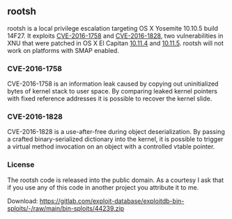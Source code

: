## rootsh

rootsh is a local privilege escalation targeting OS X Yosemite 10.10.5 build
14F27. It exploits [CVE-2016-1758] and [CVE-2016-1828], two vulnerabilities in
XNU that were patched in OS X El Capitan [10.11.4] and [10.11.5]. rootsh will
not work on platforms with SMAP enabled.

[CVE-2016-1758]: https://www.cve.mitre.org/cgi-bin/cvename.cgi?name=2016-1758
[CVE-2016-1828]: https://www.cve.mitre.org/cgi-bin/cvename.cgi?name=2016-1828
[10.11.4]: https://support.apple.com/en-us/HT206167
[10.11.5]: https://support.apple.com/en-us/HT206567

### CVE-2016-1758

CVE-2016-1758 is an information leak caused by copying out uninitialized bytes
of kernel stack to user space. By comparing leaked kernel pointers with fixed
reference addresses it is possible to recover the kernel slide.

### CVE-2016-1828

CVE-2016-1828 is a use-after-free during object deserialization. By passing a
crafted binary-serialized dictionary into the kernel, it is possible to trigger
a virtual method invocation on an object with a controlled vtable pointer.

### License

The rootsh code is released into the public domain. As a courtesy I ask that if
you use any of this code in another project you attribute it to me.


Download: https://gitlab.com/exploit-database/exploitdb-bin-sploits/-/raw/main/bin-sploits/44239.zip